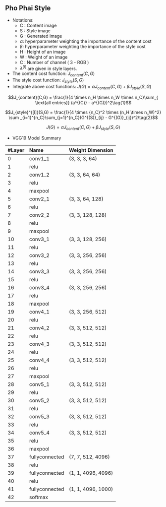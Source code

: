 ## Pho Phai Style

* Notations:
  - C : Content image
  - S : Style image
  - G : Generated image
  - $\alpha$: hyperparameter weighting the importance of the content cost
  - $\beta$: hyperparameter weighting the importance of the style cost
  - H : Height of an image
  - W : Weight of an image
  - C : Number of channel ( 3 - RGB )
  - $\lambda^{[l]}$ are given in style layers.
* The content cost function: $J_{content}(C,G)$
* The style cost function:  $J_{style}(S,G)$
* Integrate above cost functions:  $J(G) = \alpha J_{content}(C,G) + \beta J_{style}(S,G)$

$$J_{content}(C,G) =  \frac{1}{4 \times n_H \times n_W \times n_C}\sum_{ \text{all entries}} (a^{(C)} - a^{(G)})^2\tag{1}$$

$$J_{style}^{[l]}(S,G) = \frac{1}{4 \times {n_C}^2 \times (n_H \times n_W)^2} \sum _{i=1}^{n_C}\sum_{j=1}^{n_C}(G^{(S)}_{ij} - G^{(G)}_{ij})^2\tag{2}$$


$$J(G) = \alpha J_{content}(C,G) + \beta J_{style}(S,G)$$

* VGG19 Model Summary

| #Layer   |  Name   |      Weight  Dimension  |
| -------- |:--------|:---------------|
|  0     |      conv1_1| (3, 3, 3, 64)   |
|  1     |      relu ||
|  2     |      conv1_2| (3, 3, 64, 64)   |
|  3     |      relu ||
|  4     |      maxpool   ||
|  5     |      conv2_1| (3, 3, 64, 128)
|  6     |      relu   ||
|  7     |      conv2_2| (3, 3, 128, 128)
|  8     |      relu   ||
|  9     |      maxpool |
|  10     |      conv3_1| (3, 3, 128, 256)   |
|  11     |      relu ||
|  12     |      conv3_2| (3, 3, 256, 256)   |
|  13     |      relu ||
|  14     |      conv3_3| (3, 3, 256, 256)   |
|  15     |      relu ||
|  16     |      conv3_4| (3, 3, 256, 256)   |
|  17     |      relu ||
|  18     |      maxpool ||
|  19     |      conv4_1| (3, 3, 256, 512)
|  20     |      relu   ||
|  21     |      conv4_2| (3, 3, 512, 512) |
|  22     |      relu   ||
|  23     |      conv4_3| (3, 3, 512, 512) |
|  24     |      relu   ||
|  25     |      conv4_4| (3, 3, 512, 512) |
|  26     |      relu   ||
|  27     |      maxpool ||
|  28     |      conv5_1| (3, 3, 512, 512)   |
|  29     |      relu   ||
|  30     |      conv5_2| (3, 3, 512, 512)   |
|  31     |      relu   ||
|  32     |      conv5_3| (3, 3, 512, 512)   |
|  33     |      relu   ||
|  34     |      conv5_4| (3, 3, 512, 512)   |
|  35     |      relu   ||
|  36     |      maxpool ||
|  37     |      fullyconnected| (7, 7, 512, 4096)   |
|  38     |      relu ||
|  39     |      fullyconnected| (1, 1, 4096, 4096)   |
|  40     |      relu ||
|  41     |      fullyconnected| (1, 1, 4096, 1000)   |
|  42     |      softmax   ||   
